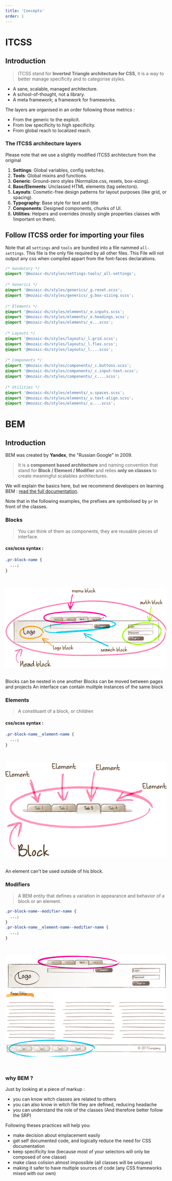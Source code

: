 ```yaml
---
title: 'Concepts'
order: 1
---
```


# ITCSS

## Introduction

> ITCSS stand for **Inverted Triangle architecture for CSS**, it is a way to better manage specificity and to categorise styles.

- A sane, scalable, managed architecture.
- A school-of-thought, not a library.
- A meta framework; a framework for frameworks.

The layers are organised in an order following those metrics :

- From the generic to the explicit.
- From low specificity to high specificity.
- From global reach to localized reach.

### The ITCSS architecture layers

Please note that we use a slightly modified ITCSS architecture from the original

1. **Settings**: Global variables, config switches.
2. **Tools**: Global mixins and functions.
3. **Generic**: Ground-zero styles (Normalize.css, resets, box-sizing).
4. **Base/Elements**: Unclassed HTML elements (tag selectors).
5. **Layouts**: Cosmetic-free design patterns for layout purposes (like grid, or spacing).
6. **Typography**: Base style for text and title
7. **Components**: Designed components, chunks of UI.
8. **Utilities**: Helpers and overrides (mostly single properties classes with !important on them).

## Follow ITCSS order for importing your files

Note that all `settings` and `tools` are bundled into a file nammed `all-settings`.
This file is the only file required by all other files.
This File will not output any css when compiled appart from the font-faces declarations.

```css
/* mandatory */
@import '@mozaic-ds/styles/settings-tools/_all-settings';

/* Generics */
@import '@mozaic-ds/styles/generics/_g.reset.scss';
@import '@mozaic-ds/styles/generics/_g.box-sizing.scss';

/* Elements */
@import '@mozaic-ds/styles/elements/_e.inputs.scss';
@import '@mozaic-ds/styles/elements/_e.headings.scss';
@import '@mozaic-ds/styles/elements/_e...scss';

/* Layouts */
@import '@mozaic-ds/styles/layouts/_l.grid.scss';
@import '@mozaic-ds/styles/layouts/_l.flex.scss';
@import '@mozaic-ds/styles/layouts/_l....scss';

/* Components */
@import '@mozaic-ds/styles/components/_c.buttons.scss';
@import '@mozaic-ds/styles/components/_c.input-text.scss';
@import '@mozaic-ds/styles/components/_c....scss';

/* Utilities */
@import '@mozaic-ds/styles/elements/_u.spaces.scss';
@import '@mozaic-ds/styles/elements/_u.text-align.scss';
@import '@mozaic-ds/styles/elements/_u....scss';
```

# BEM

## Introduction

BEM was created by **Yandex**, the "Russian Google" in 2009.

> It is a **component based architecture** and naming convention that stand for **Block / Element / Modifier** and relies **only on classes** to create meaningful scalables architectures.

We will explain the basics here, but we recommend developers on learning BEM : [read the full documentation](https://en.bem.info).

Note that in the following examples, the prefixes are symbolised by `pr` in front of the classes.

### Blocks

> You can think of them as components, they are reusable pieces of interface.

#### css/scss syntax :

```css
.pr-block-name {
  ...;
}
```

<br/>

![blocks](blocks.png)

<br/>

<hintitem>
    Blocks can be nested in one another
</hintitem>
<hintitem>
    Blocks can be moved between pages and projects
</hintitem>
<hintitem>
    An interface can contain mulitple instances of the same block
</hintitem>

### Elements

> A constituant of a block, or children

#### css/scss syntax :

```css
.pr-block-name__element-name {
  ...;
}
```

<br/>

![elements](elements.png)

<br/>

<hintitem dont="true">
    An element can't be used outside of his block.
</hintitem>

### Modifiers

> A BEM entity that defines a variation in appearance and behavior of a block or an element.

```css
.pr-block-name--modifier-name {
  ...;
}
.pr-block-name__element-name--modifier-name {
  ...;
}
```

<br/>

![modifiers](modifiers.png)

<br/>

### why BEM ?

Just by looking at a piece of markup :

- you can know witch classes are related to others
- you can also know in witch file they are defined, reducing headache
- you can understand the role of the classes (And therefore better follow the SRP)

Following theses practices will help you:

- make decision about emplacement easily
- get self documented code, and logically reduce the need for CSS documentation
- keep specificity low (because most of your selectors will only be composed of one classe)
- make class colision almost impossible (all classes will be uniques)
- making it safer to have multiple sources of code (any CSS frameworks mixed with our own)